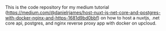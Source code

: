 ﻿This is the code repository for my medium tutorial (https://medium.com/@danielrjames/host-nuxt-js-net-core-and-postgres-with-docker-nginx-and-https-1681d9bd0bbf) on how to host a nuxtjs, .net core api, postgres, and nginx reverse proxy app with docker on upcloud.
